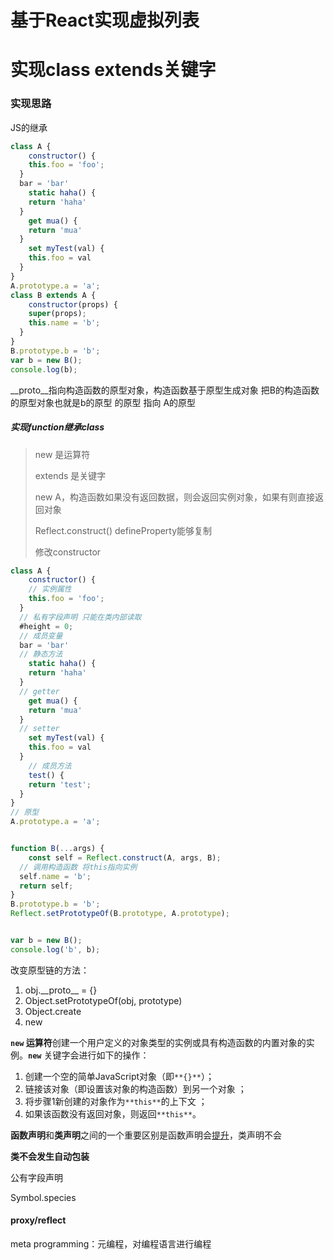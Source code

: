 

# 基于React实现虚拟列表





# 实现class extends关键字

### 实现思路

JS的继承

```javascript
class A {
	constructor() {
    this.foo = 'foo';
  }
  bar = 'bar'
	static haha() {
    return 'haha'
  }
	get mua() {
    return 'mua'
  }
	set myTest(val) {
    this.foo = val
  }  
}
A.prototype.a = 'a';
class B extends A {
	constructor(props) {
    super(props);
    this.name = 'b';
  }
}
B.prototype.b = 'b';
var b = new B();
console.log(b);
```

\_\_proto\_\_指向构造函数的原型对象，构造函数基于原型生成对象
把B的构造函数的原型对象也就是b的原型 的原型 指向 A的原型

##### 实现function继承class

> new 是运算符 
>
> extends 是关键字
>
> new A，构造函数如果没有返回数据，则会返回实例对象，如果有则直接返回对象
>
> Reflect.construct() defineProperty能够复制
>
> 修改constructor

```javascript
class A {
	constructor() {
    // 实例属性
    this.foo = 'foo';
  }
  // 私有字段声明 只能在类内部读取
  #height = 0;
  // 成员变量
  bar = 'bar'
  // 静态方法
	static haha() {
    return 'haha'
  }
  // getter
	get mua() {
    return 'mua'
  }
  // setter
	set myTest(val) {
    this.foo = val
  }
	// 成员方法
	test() {
    return 'test';
  }
}
// 原型
A.prototype.a = 'a';


function B(...args) {
	const self = Reflect.construct(A, args, B);
  // 调用构造函数 将this指向实例
  self.name = 'b';
  return self;
}
B.prototype.b = 'b';
Reflect.setPrototypeOf(B.prototype, A.prototype);


var b = new B();
console.log('b', b);
```



改变原型链的方法：

1. obj.\_\_proto\_\_ = {}
2. Object.setPrototypeOf(obj, prototype)
3. Object.create
4. new





**`new` 运算符**创建一个用户定义的对象类型的实例或具有构造函数的内置对象的实例。**`new`** 关键字会进行如下的操作：

1. 创建一个空的简单JavaScript对象（即`**{}**`）；
2. 链接该对象（即设置该对象的构造函数）到另一个对象 ；
3. 将步骤1新创建的对象作为`**this**`的上下文 ；
4. 如果该函数没有返回对象，则返回`**this**`。



**函数声明**和**类声明**之间的一个重要区别是函数声明会[提升](https://developer.mozilla.org/zh-CN/docs/Glossary/Hoisting)，类声明不会

**类不会发生自动包装**



公有字段声明



Symbol.species



#### proxy/reflect

meta programming：元编程，对编程语言进行编程



